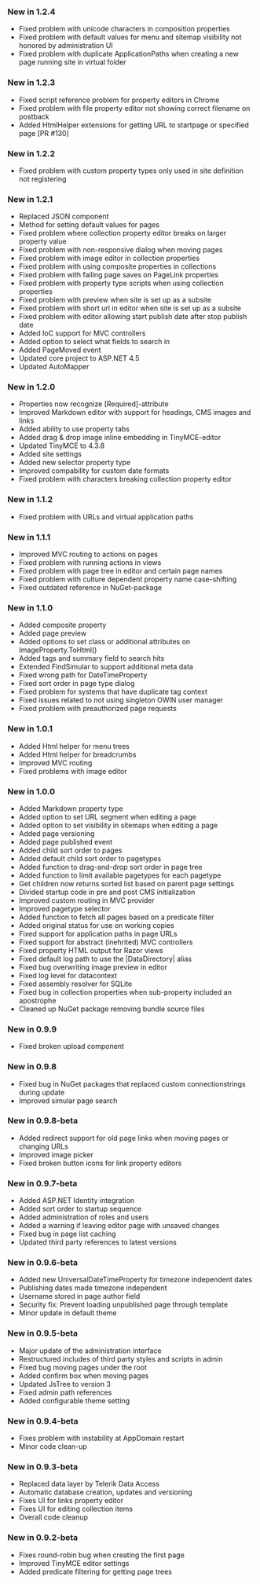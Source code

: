 ### New in 1.2.4
* Fixed problem with unicode characters in composition properties
* Fixed problem with default values for menu and sitemap visibility not honored by administration UI
* Fixed problem with duplicate ApplicationPaths when creating a new page running site in virtual folder

### New in 1.2.3
* Fixed script reference problem for property editors in Chrome
* Fixed problem with file property editor not showing correct filename on postback
* Added HtmlHelper extensions for getting URL to startpage or specified page [PR #130]

### New in 1.2.2
* Fixed problem with custom property types only used in site definition not registering

### New in 1.2.1
* Replaced JSON component
* Method for setting default values for pages
* Fixed problem where collection property editor breaks on larger property value
* Fixed problem with non-responsive dialog when moving pages
* Fixed problem with image editor in collection properties
* Fixed problem with using composite properties in collections
* Fixed problem with failing page saves on PageLink properties
* Fixed problem with property type scripts when using collection properties
* Fixed problem with preview when site is set up as a subsite
* Fixed problem with short url in editor when site is set up as a subsite
* Fixed problem with editor allowing start publish date after stop publish date
* Added IoC support for MVC controllers
* Added option to select what fields to search in
* Added PageMoved event
* Updated core project to ASP.NET 4.5
* Updated AutoMapper

### New in 1.2.0
* Properties now recognize [Required]-attribute
* Improved Markdown editor with support for headings, CMS images and links
* Added ability to use property tabs
* Added drag & drop image inline embedding in TinyMCE-editor
* Updated TinyMCE to 4.3.8
* Added site settings
* Added new selector property type
* Improved compability for custom date formats
* Fixed problem with characters breaking collection property editor

### New in 1.1.2
* Fixed problem with URLs and virtual application paths

### New in 1.1.1
* Improved MVC routing to actions on pages
* Fixed problem with running actions in views
* Fixed problem with page tree in editor and certain page names
* Fixed problem with culture dependent property name case-shifting
* Fixed outdated reference in NuGet-package

### New in 1.1.0
* Added composite property
* Added page preview
* Added options to set class or additional attributes on ImageProperty.ToHtml()
* Added tags and summary field to search hits
* Extended FindSimular to support additional meta data
* Fixed wrong path for DateTimeProperty
* Fixed sort order in page type dialog
* Fixed problem for systems that have duplicate tag context
* Fixed issues related to not using singleton OWIN user manager
* Fixed problem with preauthorized page requests

### New in 1.0.1
* Added Html helper for menu trees
* Added Html helper for breadcrumbs
* Improved MVC routing
* Fixed problems with image editor

### New in 1.0.0
* Added Markdown property type
* Added option to set URL segment when editing a page
* Added option to set visibility in sitemaps when editing a page
* Added page versioning
* Added page published event
* Added child sort order to pages
* Added default child sort order to pagetypes
* Added function to drag-and-drop sort order in page tree
* Added function to limit available pagetypes for each pagetype
* Get children now returns sorted list based on parent page settings
* Divided startup code in pre and post CMS initialization
* Improved custom routing in MVC provider
* Improved pagetype selector
* Added function to fetch all pages based on a predicate filter
* Added original status for use on working copies
* Fixed support for application paths in page URLs
* Fixed support for abstract (inehrited) MVC controllers
* Fixed property HTML output for Razor views
* Fixed default log path to use the |DataDirectory| alias
* Fixed bug overwriting image preview in editor
* Fixed log level for datacontext
* Fixed assembly resolver for SQLite
* Fixed bug in collection properties when sub-property included an apostrophe
* Cleaned up NuGet package removing bundle source files

### New in 0.9.9
* Fixed broken upload component

### New in 0.9.8
* Fixed bug in NuGet packages that replaced custom connectionstrings during update
* Improved simular page search

### New in 0.9.8-beta
* Added redirect support for old page links when moving pages or changing URLs
* Improved image picker
* Fixed broken button icons for link property editors

### New in 0.9.7-beta
* Added ASP.NET Identity integration
* Added sort order to startup sequence
* Added administration of roles and users
* Added a warning if leaving editor page with unsaved changes
* Fixed bug in page list caching
* Updated third party references to latest versions

### New in 0.9.6-beta
* Added new UniversalDateTimeProperty for timezone independent dates
* Publishing dates made timezone independent
* Username stored in page author field
* Security fix: Prevent loading unpublished page through template
* Minor update in default theme

### New in 0.9.5-beta
* Major update of the administration interface
* Restructured includes of third party styles and scripts in admin
* Fixed bug moving pages under the root
* Added confirm box when moving pages
* Updated JsTree to version 3
* Fixed admin path references
* Added configurable theme setting

### New in 0.9.4-beta
* Fixes problem with instability at AppDomain restart
* Minor code clean-up

### New in 0.9.3-beta
* Replaced data layer by Telerik Data Access
* Automatic database creation, updates and versioning
* Fixes UI for links property editor
* Fixes UI for editing collection items
* Overall code cleanup

### New in 0.9.2-beta
* Fixes round-robin bug when creating the first page
* Improved TinyMCE editor settings
* Added predicate filtering for getting page trees